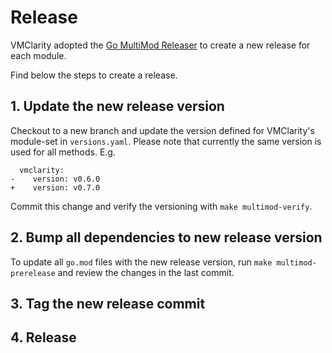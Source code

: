 # Release

VMClarity adopted the [Go MultiMod Releaser](https://github.com/open-telemetry/opentelemetry-go-build-tools/tree/main/multimod) to create a new release for each module.

Find below the steps to create a release.

## 1. Update the new release version

Checkout to a new branch and update the version defined for VMClarity's module-set in `versions.yaml`. Please note that currently the same version is used for all methods. E.g.

```
  vmclarity:
-    version: v0.6.0
+    version: v0.7.0
```

Commit this change and verify the versioning with `make multimod-verify`.

## 2. Bump all dependencies to new release version

To update all `go.mod` files with the new release version, run `make multimod-prerelease` and review the changes in the last commit.

## 3. Tag the new release commit

## 4. Release

